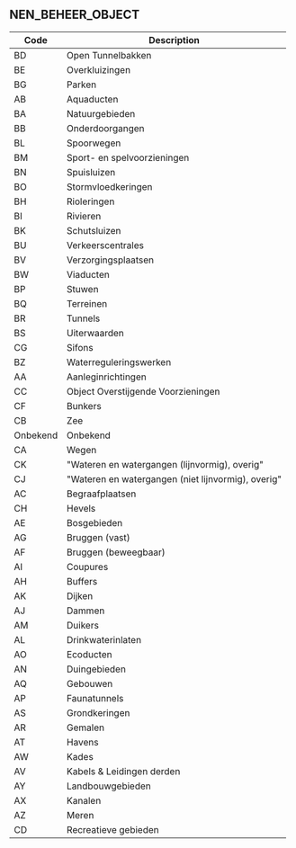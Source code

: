 ## NEN_BEHEER_OBJECT				
				
|	Code	|	Description	|
|	---	|	---	|
|	BD	|	Open Tunnelbakken	|
|	BE	|	Overkluizingen	|
|	BG	|	Parken	|
|	AB	|	Aquaducten	|
|	BA	|	Natuurgebieden	|
|	BB	|	Onderdoorgangen	|
|	BL	|	Spoorwegen	|
|	BM	|	Sport- en spelvoorzieningen	|
|	BN	|	Spuisluizen	|
|	BO	|	Stormvloedkeringen	|
|	BH	|	Rioleringen	|
|	BI	|	Rivieren	|
|	BK	|	Schutsluizen	|
|	BU	|	Verkeerscentrales	|
|	BV	|	Verzorgingsplaatsen	|
|	BW	|	Viaducten	|
|	BP	|	Stuwen	|
|	BQ	|	Terreinen	|
|	BR	|	Tunnels	|
|	BS	|	Uiterwaarden	|
|	CG	|	Sifons	|
|	BZ	|	Waterreguleringswerken	|
|	AA	|	Aanleginrichtingen	|
|	CC	|	Object Overstijgende Voorzieningen	|
|	CF	|	Bunkers	|
|	CB	|	Zee	|
|	Onbekend	|	Onbekend	|
|	CA	|	Wegen	|
|	CK	|	"Wateren en watergangen (lijnvormig), overig"	|
|	CJ	|	"Wateren en watergangen (niet lijnvormig), overig"	|
|	AC	|	Begraafplaatsen	|
|	CH	|	Hevels	|
|	AE	|	Bosgebieden	|
|	AG	|	Bruggen (vast)	|
|	AF	|	Bruggen (beweegbaar)	|
|	AI	|	Coupures	|
|	AH	|	Buffers	|
|	AK	|	Dijken	|
|	AJ	|	Dammen	|
|	AM	|	Duikers	|
|	AL	|	Drinkwaterinlaten	|
|	AO	|	Ecoducten	|
|	AN	|	Duingebieden	|
|	AQ	|	Gebouwen	|
|	AP	|	Faunatunnels	|
|	AS	|	Grondkeringen	|
|	AR	|	Gemalen	|
|	AT	|	Havens	|
|	AW	|	Kades	|
|	AV	|	Kabels & Leidingen derden	|
|	AY	|	Landbouwgebieden	|
|	AX	|	Kanalen	|
|	AZ	|	Meren	|
|	CD	|	Recreatieve gebieden	|
